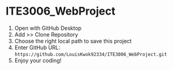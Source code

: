 # ITE3006_WebProject

1. Open with GitHub Desktop
2. Add >> Clone Repository
3. Choose the right local path to save this project
4. Enter GitHub URL: 
```https://github.com/LouisKwok92334/ITE3006_WebProject.git```
5. Enjoy your coding!
